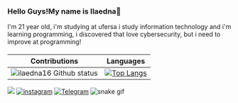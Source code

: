 ### Hello Guys!My name is Ilaedna👋
 I'm 21 year old, i'm studying at ufersa i study information technology and i'm learning programming, i discovered that love cybersecurity, but i need to improve at programming!
####
 |Contributions  |Languages  |
|---|---|
|![ilaedna16 Github status](https://github-readme-stats.vercel.app/api?username=ilaedna&show_icons=true&theme=midnight-purple) |[![Top Langs](https://githubreadme-stats.vercel.app/api/top-langs/?username=ilaedna&layout=compact&theme=midnight-purple)](https://github.com/ilaedna/github-readme-stats)  | 


 <a href= "mailto:ilaedna.silva@alunos.uferssa.edu.br"><img src="https://img.shields.io/badge/Gmail-D14836?style=for-the-badge&logo=gmail&logoColor=white" target="_blank"></a>
[![instagram](https://img.shields.io/badge/Instagram-E4405F?style=for-the-badge&logo=instagram&logoColor=white)](https://www.instagram.com/ilaedna_16/)
[![Telegram](https://img.shields.io/badge/Telegram-2CA5E0?style=for-the-badge&logo=telegram&logoColor=white)](https://t.me/+5584999918295)
![snake gif](https://github.com/ilaedna16/ilaedna16/blob/output/github-contribution-grid-snake.svg)
